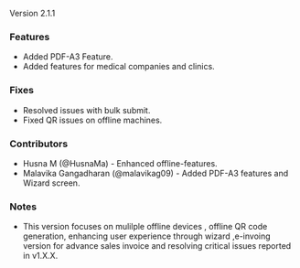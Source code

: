 Version 2.1.1

### Features
- Added PDF-A3 Feature.
- Added features for medical companies and clinics.

### Fixes
- Resolved issues with bulk submit.
- Fixed QR issues on offline machines.

### Contributors
- Husna M  (@HusnaMa) - Enhanced offline-features.
- Malavika Gangadharan (@malavikag09) - Added PDF-A3 features and Wizard screen.

### Notes
- This version focuses on mulilple offline devices , offline QR code generation,  enhancing user experience through wizard ,e-invoing version for advance sales invoice and resolving critical issues reported in v1.X.X.
